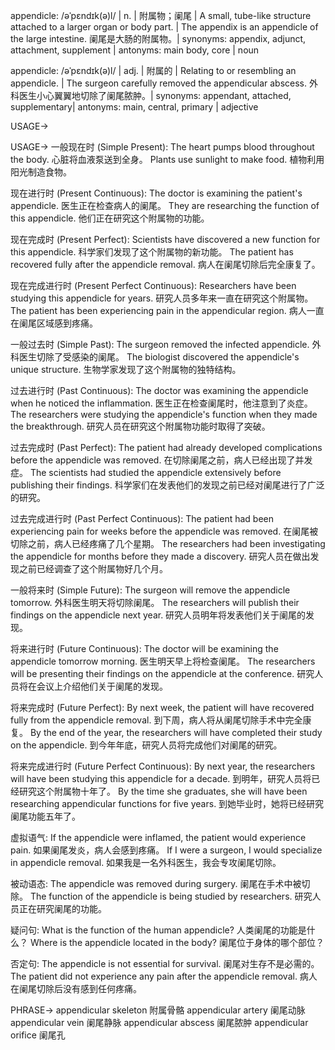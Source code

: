 appendicle: /əˈpɛndɪk(ə)l/ | n. | 附属物；阑尾 | A small, tube-like structure attached to a larger organ or body part. | The appendix is an appendicle of the large intestine. 阑尾是大肠的附属物。|  synonyms: appendix, adjunct, attachment, supplement | antonyms: main body, core | noun

appendicle: /əˈpɛndɪk(ə)l/ | adj. | 附属的 | Relating to or resembling an appendicle. |  The surgeon carefully removed the appendicular abscess.  外科医生小心翼翼地切除了阑尾脓肿。| synonyms: appendant, attached, supplementary| antonyms: main, central, primary | adjective


USAGE->

USAGE->
一般现在时 (Simple Present):
The heart pumps blood throughout the body. 心脏将血液泵送到全身。
Plants use sunlight to make food.  植物利用阳光制造食物。

现在进行时 (Present Continuous):
The doctor is examining the patient's appendicle. 医生正在检查病人的阑尾。
They are researching the function of this appendicle. 他们正在研究这个附属物的功能。


现在完成时 (Present Perfect):
Scientists have discovered a new function for this appendicle. 科学家们发现了这个附属物的新功能。
The patient has recovered fully after the appendicle removal. 病人在阑尾切除后完全康复了。

现在完成进行时 (Present Perfect Continuous):
Researchers have been studying this appendicle for years.  研究人员多年来一直在研究这个附属物。
The patient has been experiencing pain in the appendicular region. 病人一直在阑尾区域感到疼痛。


一般过去时 (Simple Past):
The surgeon removed the infected appendicle. 外科医生切除了受感染的阑尾。
The biologist discovered the appendicle's unique structure. 生物学家发现了这个附属物的独特结构。

过去进行时 (Past Continuous):
The doctor was examining the appendicle when he noticed the inflammation. 医生正在检查阑尾时，他注意到了炎症。
The researchers were studying the appendicle's function when they made the breakthrough. 研究人员在研究这个附属物功能时取得了突破。


过去完成时 (Past Perfect):
The patient had already developed complications before the appendicle was removed. 在切除阑尾之前，病人已经出现了并发症。
The scientists had studied the appendicle extensively before publishing their findings. 科学家们在发表他们的发现之前已经对阑尾进行了广泛的研究。


过去完成进行时 (Past Perfect Continuous):
The patient had been experiencing pain for weeks before the appendicle was removed. 在阑尾被切除之前，病人已经疼痛了几个星期。
The researchers had been investigating the appendicle for months before they made a discovery. 研究人员在做出发现之前已经调查了这个附属物好几个月。



一般将来时 (Simple Future):
The surgeon will remove the appendicle tomorrow. 外科医生明天将切除阑尾。
The researchers will publish their findings on the appendicle next year. 研究人员明年将发表他们关于阑尾的发现。



将来进行时 (Future Continuous):
The doctor will be examining the appendicle tomorrow morning. 医生明天早上将检查阑尾。
The researchers will be presenting their findings on the appendicle at the conference. 研究人员将在会议上介绍他们关于阑尾的发现。



将来完成时 (Future Perfect):
By next week, the patient will have recovered fully from the appendicle removal. 到下周，病人将从阑尾切除手术中完全康复。
By the end of the year, the researchers will have completed their study on the appendicle. 到今年年底，研究人员将完成他们对阑尾的研究。


将来完成进行时 (Future Perfect Continuous):
By next year, the researchers will have been studying this appendicle for a decade. 到明年，研究人员将已经研究这个附属物十年了。
By the time she graduates, she will have been researching appendicular functions for five years. 到她毕业时，她将已经研究阑尾功能五年了。

虚拟语气:
If the appendicle were inflamed, the patient would experience pain. 如果阑尾发炎，病人会感到疼痛。
If I were a surgeon, I would specialize in appendicle removal. 如果我是一名外科医生，我会专攻阑尾切除。


被动语态:
The appendicle was removed during surgery. 阑尾在手术中被切除。
The function of the appendicle is being studied by researchers. 研究人员正在研究阑尾的功能。


疑问句:
What is the function of the human appendicle? 人类阑尾的功能是什么？
Where is the appendicle located in the body? 阑尾位于身体的哪个部位？


否定句:
The appendicle is not essential for survival. 阑尾对生存不是必需的。
The patient did not experience any pain after the appendicle removal. 病人在阑尾切除后没有感到任何疼痛。


PHRASE->
appendicular skeleton 附属骨骼
appendicular artery 阑尾动脉
appendicular vein 阑尾静脉
appendicular abscess 阑尾脓肿
appendicular orifice 阑尾孔
